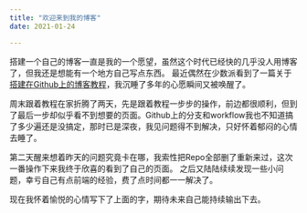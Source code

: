 ```yaml
---
title: "欢迎来到我的博客"
date: 2021-01-24

---
```


搭建一个自己的博客一直是我的一个愿望，虽然这个时代已经快的几乎没人用博客了，但我还是想能有一个地方自己写点东西。
最近偶然在少数派看到了一篇关于[搭建在Github上的博客教程](https://sspai.com/post/64639)，我沉睡了多年的心愿瞬间又被唤醒了。

周末跟着教程在家折腾了两天，先是跟着教程一步步的操作，前边都很顺利，但到了最后一步却似乎看不到想要的页面。Github上的分支和workflow我也不知道搞了多少遍还是没搞定，那时已是深夜，我见问题得不到解决，只好怀着郁闷的心情去睡了。

第二天醒来想着昨天的问题究竟卡在哪，我索性把Repo全部删了重新来过，这次一番操作下来我终于欣喜的看到了自己的页面。
之后又陆陆续续发现一些小问题，幸亏自己有点前端的经验，费了点时间都一一解决了。

现在我怀着愉悦的心情写下了上面的字，期待未来自己能持续输出下去。

